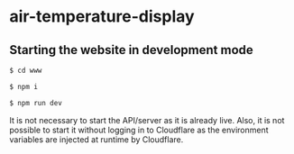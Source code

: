 # air-temperature-display

## Starting the website in development mode

```bash
$ cd www

$ npm i

$ npm run dev
```

It is not necessary to start the API/server as it is already live. Also, it is not possible to start it without logging in to Cloudflare as the environment variables are injected at runtime by Cloudflare.

